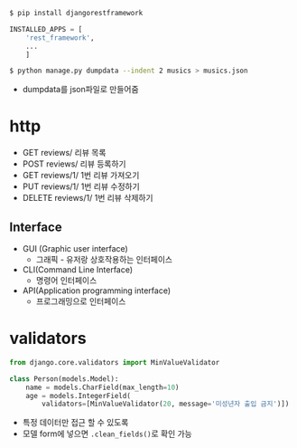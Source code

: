 ```bash
$ pip install djangorestframework
```

```python
INSTALLED_APPS = [
    'rest_framework',
    ...
	]
```

```bash
$ python manage.py dumpdata --indent 2 musics > musics.json
```

* dumpdata를 json파일로 만들어줌





# http

* GET reviews/ 리뷰 목록
* POST reviews/ 리뷰 등록하기
* GET reviews/1/ 1번 리뷰 가져오기
* PUT reviews/1/ 1번 리뷰 수정하기
* DELETE reviews/1/ 1번 리뷰 삭제하기



## Interface

* GUI (Graphic user interface)
  * 그래픽 - 유저랑 상호작용하는 인터페이스
* CLI(Command Line Interface)
  * 명령어 인터페이스
* API(Application programming interface)
  * 프로그래밍으로 인터페이스



# validators

```python
from django.core.validators import MinValueValidator

class Person(models.Model):
    name = models.CharField(max_length=10)
    age = models.IntegerField(
    	validators=[MinValueValidator(20, message='미성년자 출입 금지')])
```

* 특정 데이터만 접근 할 수 있도록
* 모델 form에 넣으면 `.clean_fields()`로 확인 가능
